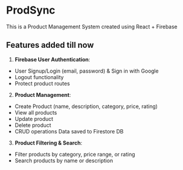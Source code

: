 # ProdSync
This is a Product Management System created using React + Firebase

## Features added till now 
1. **Firebase User Authentication**:
- User Signup/Login (email, password) & Sign in with Google
- Logout functionality 
- Protect product routes
2. **Product Management**: 
- Create Product (name, description, category, price, rating) 
- View all products 
- Update product 
- Delete product 
- CRUD operations Data saved to Firestore DB
3. **Product Filtering & Search**: 
- Filter products by category, price range, or rating 
- Search products by name or description 
